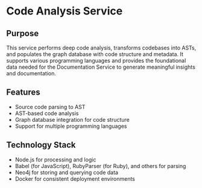 # Code Analysis Service

## Purpose
This service performs deep code analysis, transforms codebases into ASTs, and populates the graph database with code structure and metadata. It supports various programming languages and provides the foundational data needed for the Documentation Service to generate meaningful insights and documentation.

## Features
- Source code parsing to AST
- AST-based code analysis
- Graph database integration for code structure
- Support for multiple programming languages

## Technology Stack
- Node.js for processing and logic
- Babel (for JavaScript), RubyParser (for Ruby), and others for parsing
- Neo4j for storing and querying code data
- Docker for consistent deployment environments
